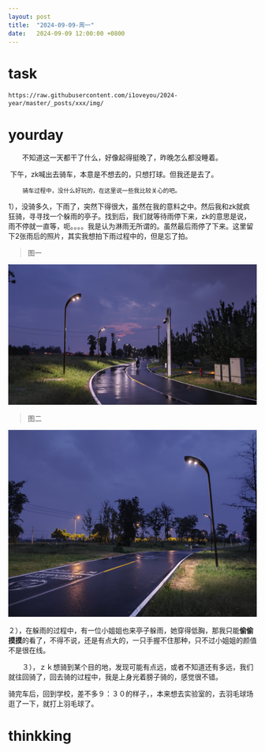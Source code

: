 ```yaml
---
layout: post
title:  "2024-09-09-周一"
date:   2024-09-09 12:00:00 +0800
---
```


# task



```
https://raw.githubusercontent.com/i1oveyou/2024-year/master/_posts/xxx/img/
```

 

# yourday

　　不知道这一天都干了什么，好像起得挺晚了，昨晚怎么都没睡着。

​		下午，zk喊出去骑车，本意是不想去的，只想打球。但我还是去了。

 		骑车过程中，没什么好玩的，在这里说一些我比较关心的吧。

​		1），没骑多久，下雨了，突然下得很大，虽然在我的意料之中。然后我和zk就疯狂骑，寻寻找一个躲雨的亭子。找到后，我们就等待雨停下来，zk的意思是说，雨不停就一直等，呃。。。。我是认为淋雨无所谓的。虽然最后雨停了下来。这里留下2张雨后的照片，其实我想拍下雨过程中的，但是忘了拍。

> 图一

![IMG_20240909_193326](./img/IMG_20240909_193326.jpg)

> 图二

![IMG_20240909_193147](./img/IMG_20240909_193147.jpg)

​		２），在躲雨的过程中，有一位小姐姐也来亭子躲雨，她穿得低胸，那我只能**偷偷摸摸**的看了，不得不说，还是有点大的，一只手握不住那种，只不过小姐姐的颜值不是很在线。

　　３），ｚｋ想骑到某个目的地，发现可能有点远，或者不知道还有多远，我们就往回骑了，回去骑的过程中，我是上身光着膀子骑的，感觉很不错。

​		骑完车后，回到学校，差不多９：３０的样子，，本来想去实验室的，去羽毛球场逛了一下，就打上羽毛球了。



# thinkking



